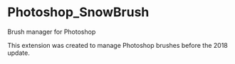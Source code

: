 # Photoshop_SnowBrush
Brush manager for Photoshop

This extension was created to manage Photoshop brushes before the 2018 update.
